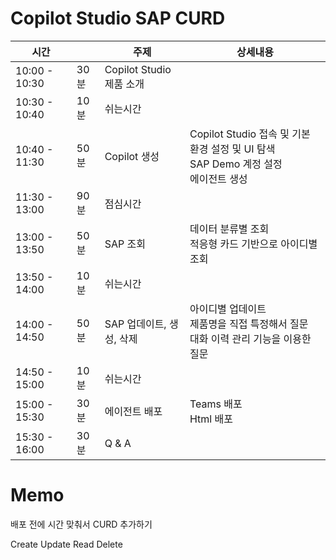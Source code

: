 # Copilot Studio SAP CURD

|시간||주제|상세내용|
|---|---|---|---|
|10:00 - 10:30|30분|Copilot Studio 제품 소개| |
|10:30 - 10:40|10분|쉬는시간| |
|10:40 - 11:30|50분|Copilot 생성 | Copilot Studio 접속 및 기본 환경 설정 및 UI 탐색 </br>SAP Demo 계정 설정</br>에이전트 생성|
|11:30 - 13:00|90분|점심시간| |
|13:00 - 13:50|50분|SAP 조회|데이터 분류별 조회</br>적응형 카드 기반으로 아이디별 조회|
|13:50 - 14:00|10분|쉬는시간| |
|14:00 - 14:50|50분|SAP 업데이트, 생성, 삭제|아이디별 업데이트</br> 제품명을 직접 특정해서 질문</br>대화 이력 관리 기능을 이용한 질문|
|14:50 - 15:00|10분|쉬는시간| |
|15:00 - 15:30|30분|에이전트 배포|Teams 배포</br>Html 배포 |
|15:30 - 16:00|30분|Q & A| |


# Memo
배포 전에 시간 맞춰서 CURD 추가하기

Create Update Read Delete
